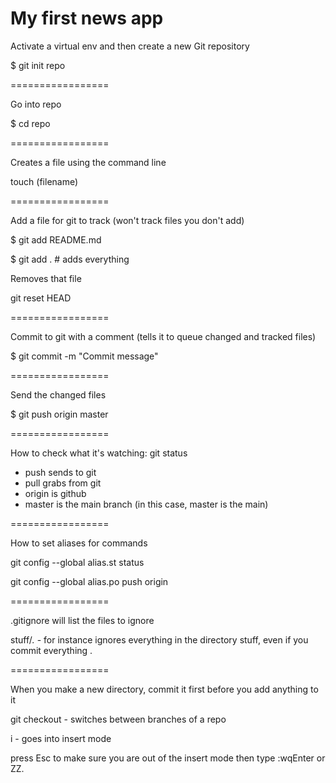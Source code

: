 My first news app
=================

Activate a virtual env and then create a new Git repository

$ git init repo

=================

Go into repo

$ cd repo

=================

Creates a file using the command line

touch (filename)

=================

Add a file for git to track (won't track files you don't add)

$ git add README.md

$ git add . # adds everything

Removes that file

git reset HEAD <file>

=================

Commit to git with a comment (tells it to queue changed and tracked files)

$ git commit -m "Commit message"

=================

Send the changed files

$ git push origin master

=================

How to check what it's watching: git status

- push sends to git
- pull grabs from git
- origin is github
- master is the main branch (in this case, master is the main)

=================

How to set aliases for commands

git config --global alias.st status

git config --global alias.po push origin

=================

.gitignore will list the files to ignore

stuff/*.* - for instance ignores everything in the directory stuff, even if you commit everything .

=================

When you make a new directory, commit it first before you add anything to it


 git checkout <name of branch> - switches between branches of a repo

i - goes into insert mode

press Esc to make sure you are out of the insert mode
then type :wqEnter or ZZ.


